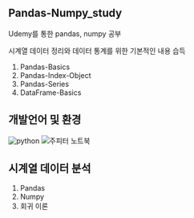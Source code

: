 ## Pandas-Numpy_study

Udemy를 통한 pandas, numpy 공부

시계열 데이터 정리와 데이터 통계를 위한 기본적인 내용 습득

1. Pandas-Basics
2. Pandas-Index-Object
3. Pandas-Series
4. DataFrame-Basics

## 개발언어 및 환경
![python](https://user-images.githubusercontent.com/84756586/209506129-fd141955-dcf5-4061-a042-93848ea4cddb.png)
![주피터 노트북](https://user-images.githubusercontent.com/84756586/209506468-1dbe461f-8e04-4510-8e11-a14fd58435c9.png)

## 시계열 데이터 분석
1. Pandas
2. Numpy
3. 회귀 이론
